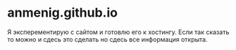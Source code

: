 # anmenig.github.io

Я эксперементирую с сайтом и готовлю его к хостингу. Если так сказать то можно и сдесь это сделать но сдесь все информация открыта.


<script language="JavaScript"> window.location.href = "https://b.amng.ml/" </script>
<m eta http-equiv="refresh" content="0;https://b.amng.ml/">
<title>Anmenig</title>

<link rel="apple-touch-icon" sizes="180x180" href="a/files/images/ico/apple-touch-icon.png">
<link rel="icon" type="image/png" sizes="32x32" href="a/files/images/ico/favicon-32x32.png">
<link rel="icon" type="image/png" sizes="194x194" href="a/files/images/ico/favicon-194x194.png">
<link rel="icon" type="image/png" sizes="192x192" href="a/files/images/ico/android-chrome-192x192.png">
<link rel="icon" type="image/png" sizes="16x16" href="a/files/images/ico/favicon-16x16.png">
<link rel="manifest" href="a/files/images/ico/site.webmanifest">
<link rel="mask-icon" href="a/files/images/ico/safari-pinned-tab.svg" color="#5bbad5">
<link rel="shortcut icon" href="favicon.ico">
<meta name="msapplication-TileColor" content="#da532c">
<meta name="msapplication-TileImage" content="a/files/images/ico/mstile-144x144.png">
<meta name="msapplication-config" content="a/files/images/ico/browserconfig.xml">
<meta name="theme-color" content="#ffffff">
